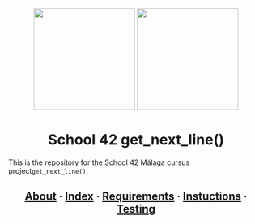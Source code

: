 <div id="header" align="center">
  <img src="https://media.giphy.com/media/GtBxbgs2vkaE59cQjI/giphy.gif" height="200"/>
  <img src="https://media.giphy.com/media/U6otCwqjnPlu6LwXkt/giphy.gif" width="200"/>
</div>


<h1 align="center">School 42 get_next_line()</h1>

This is the repository for the School 42 Málaga cursus project`get_next_line()`.

<h2 align="center">
	<a href="#about">About</a>
	<span> · </span>
	<a href="#index">Index</a>
	<span> · </span>
	<a href="#requirements">Requirements</a>
	<span> · </span>
	<a href="#instructions">Instuctions</a>
	<span> · </span>
	<a href="#testing">Testing</a>
</h2>
